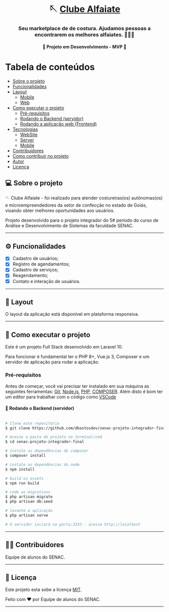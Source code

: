 <h1 align="center">
     🪡 <a href="#" alt="clube alfaiate"> Clube Alfaiate </a>
</h1>

<h3 align="center">
    Seu marketplace de de costura. Ajudamos pessoas a encontrarem os melhores alfaiates. 👚👕👖
</h3>

<h4 align="center">
	🚧  Projeto em Desenvolvimento - MVP 🚧
</h4>

Tabela de conteúdos
=================
<!--ts-->
   * [Sobre o projeto](#-sobre-o-projeto)
   * [Funcionalidades](#-funcionalidades)
   * [Layout](#-layout)
     * [Mobile](#mobile)
     * [Web](#web)
   * [Como executar o projeto](#-como-executar-o-projeto)
     * [Pré-requisitos](#pré-requisitos)
     * [Rodando o Backend (servidor)](#user-content--rodando-o-backend-servidor)
     * [Rodando a aplicação web (Frontend)](#user-content--rodando-a-aplicação-web-frontend)
   * [Tecnologias](#-tecnologias)
     * [WebSite](#user-content-website--react----typescript)
     * [Server](#user-content-server--nodejs----typescript)
     * [Mobile](#user-content-mobile--react-native----typescript)
   * [Contribuidores](#-contribuidores)
   * [Como contribuir no projeto](#-como-contribuir-no-projeto)
   * [Autor](#-autor)
   * [Licença](#user-content--licença)
<!--te-->


## 💻 Sobre o projeto

🪡 Clube Alfaiate - foi realizado para atender costureiras(os) autônomas(os) e
microempreendedores da setor de confecção no estado de Goiás, visando obter melhores
oportunidades aos usuários.


Projeto desenvolvido para o projeto integrador do 5# período do curso de Análise e Desenvolvimento de Sistemas da faculdade SENAC.

---

## ⚙️ Funcionalidades

- [x] Cadastro de usuários;
- [x] Registro de agendamentos;
- [x] Cadastro de serviços;
- [x] Reagendamento;
- [x] Contato e interação de usuários. 

---

## 🎨 Layout

O layout da aplicação está disponível em plataforma responsiva.

---

## 🚀 Como executar o projeto

Este é um projeto Full Stack desenvolvido em Laravel 10.

Para funcionar é fundamental ter o PHP 8+, Vue.js 3, Composer e um servidor de aplicação para rodar a aplicação. 

### Pré-requisitos

Antes de começar, você vai precisar ter instalado em sua máquina as seguintes ferramentas:
[Git](https://git-scm.com), [Node.js](https://nodejs.org/en/), [PHP](https://www.php.net/), [COMPOSER](https://getcomposer.org/). 
Além disto é bom ter um editor para trabalhar com o código como [VSCode](https://code.visualstudio.com/)

#### 🎲 Rodando o Backend (servidor)

```bash

# Clone este repositório
$ git clone https://github.com/dbastosdev/senac-projeto-integrador-final.git

# Acesse a pasta do projeto no terminal/cmd
$ cd senac-projeto-integrador-final

# instale as dependências do composer
$ composer install

# instale as dependências do node
$ npm install

# build os assets
$ npm run build

# rode as migrations
$ php artisan migrate
$ php artisan db:seed

# levante a aplicação
$ php artisan serve

# O servidor inciará na porta:3333 - acesse http://localhost

```
---

## 👨‍💻 Contribuidores

Equipe de alunos do SENAC.

---

## 📝 Licença

Este projeto esta sobe a licença [MIT](./LICENSE).

Feito com ❤️ por Equipe de alunos do SENAC.

---

